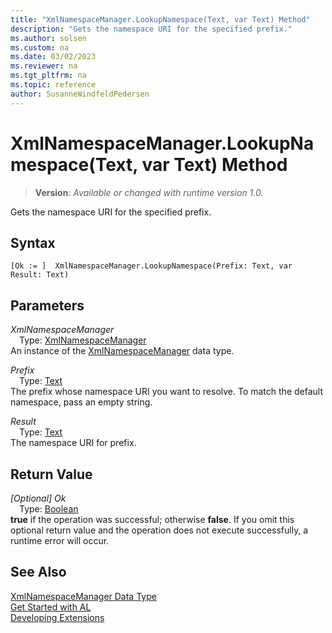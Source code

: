 ```yaml
---
title: "XmlNamespaceManager.LookupNamespace(Text, var Text) Method"
description: "Gets the namespace URI for the specified prefix."
ms.author: solsen
ms.custom: na
ms.date: 03/02/2023
ms.reviewer: na
ms.tgt_pltfrm: na
ms.topic: reference
author: SusanneWindfeldPedersen
---
```

[//]: # (START>DO_NOT_EDIT)
[//]: # (IMPORTANT:Do not edit any of the content between here and the END>DO_NOT_EDIT.)
[//]: # (Any modifications should be made in the .xml files in the ModernDev repo.)
# XmlNamespaceManager.LookupNamespace(Text, var Text) Method
> **Version**: _Available or changed with runtime version 1.0._

Gets the namespace URI for the specified prefix.


## Syntax
```AL
[Ok := ]  XmlNamespaceManager.LookupNamespace(Prefix: Text, var Result: Text)
```
## Parameters
*XmlNamespaceManager*  
&emsp;Type: [XmlNamespaceManager](xmlnamespacemanager-data-type.md)  
An instance of the [XmlNamespaceManager](xmlnamespacemanager-data-type.md) data type.  

*Prefix*  
&emsp;Type: [Text](../text/text-data-type.md)  
The prefix whose namespace URI you want to resolve. To match the default namespace, pass an empty string.  

*Result*  
&emsp;Type: [Text](../text/text-data-type.md)  
The namespace URI for prefix.  


## Return Value
*[Optional] Ok*  
&emsp;Type: [Boolean](../boolean/boolean-data-type.md)  
**true** if the operation was successful; otherwise **false**.   If you omit this optional return value and the operation does not execute successfully, a runtime error will occur.  


[//]: # (IMPORTANT: END>DO_NOT_EDIT)
## See Also
[XmlNamespaceManager Data Type](xmlnamespacemanager-data-type.md)  
[Get Started with AL](../../devenv-get-started.md)  
[Developing Extensions](../../devenv-dev-overview.md)